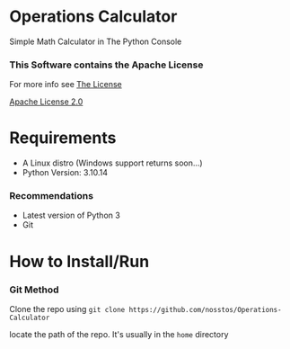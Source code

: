 # Operations Calculator
Simple Math Calculator in The Python Console

<!---
To be added to README.md...

[Check Out the Project on Replit](https://replit.com/@TahjaeDev/Operations-Calculator?v=1)
-->

### This Software contains the Apache License
For more info see [The License](LICENSE.md)

[Apache License 2.0](https://www.apache.org/licenses/LICENSE-2.0.txt)

# Requirements
- A Linux distro (Windows support returns soon...)
- Python Version: 3.10.14

### Recommendations
- Latest version of Python 3
- Git

# How to Install/Run
### Git Method
Clone the repo using `git clone https://github.com/nosstos/Operations-Calculator`

locate the path of the repo. It's usually in the `home` directory
<!--- unfinished -->

